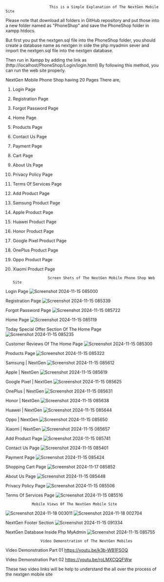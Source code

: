                         This is a Simple Explanation of The NextGen Mobile Site

Please note that download all folders in GitHub repository and put those into a new folder named as "PhoneShop" and save the PhoneShop folder in xampp htdocs.

But first you put the nextgen.sql file into the PhoneShop folder, you should create a database name as nextgen in side the php myadmin sever and import the nextgen.sql file into the nextgen database.

Then run in Xampp by adding the link as (http://localhost/PhoneShop/Login/login.html) By following this method, you can run the web site properly.

NextGen Mobile Phone Shop having 20 Pages There are,

01) Login Page

02) Registration Page

03) Forgot Password Page

04) Home Page

05) Products Page

06) Contact Us Page

07) Payment Page

08) Cart Page

09) About Us Page

10) Privacy Policy Page

11) Terms Of Services Page

12) Add Product Page

13) Samsung Product Page

14) Apple Product Page

15) Huawei Product Page

16) Honor Product Page

17) Google Pixel Product Page

18) OnePlus Product Page

19) Oppo Product Page

20) Xiaomi Product Page

                        Screen Shots of The NextGen Mobile Phone Shop Web Site

Login Page
![Screenshot 2024-11-15 085000](https://github.com/user-attachments/assets/dab07d1b-9dd6-4e0b-b949-bc24fbf40885)

Registration Page
![Screenshot 2024-11-15 085339](https://github.com/user-attachments/assets/f07dbc90-9cc8-4e46-a3c8-c761e9025a8e)

Forgot Password Page
![Screenshot 2024-11-15 085722](https://github.com/user-attachments/assets/c28d52b9-8133-4c0b-8947-3d206b846deb)

Home Page
![Screenshot 2024-11-15 085119](https://github.com/user-attachments/assets/eb54beff-8103-4512-97d9-647bb0035fef)

Today Special Offer Section Of The Home Page
![Screenshot 2024-11-15 085235](https://github.com/user-attachments/assets/91246d9e-4e3b-46b7-ab5b-f464e80f72d7)

Customer Reviews Of The Home Page
![Screenshot 2024-11-15 085300](https://github.com/user-attachments/assets/ca854820-dc72-4957-9c94-614a03c8a915)

Products Page
![Screenshot 2024-11-15 085322](https://github.com/user-attachments/assets/ac7a23d3-3f66-418e-82de-2259f9b993f0)

Samsung | NextGen
![Screenshot 2024-11-15 085612](https://github.com/user-attachments/assets/b1c522a6-6bda-4c43-8e00-786855e301bc)

Apple | NextGen
![Screenshot 2024-11-15 085619](https://github.com/user-attachments/assets/078f111e-1cb8-4cdc-8bc7-d09f63f4ae44)

Google Pixel | NextGen
![Screenshot 2024-11-15 085625](https://github.com/user-attachments/assets/e16b0d96-f594-4eb5-97e7-979dce505c37)

OnePlus | NextGen
![Screenshot 2024-11-15 085631](https://github.com/user-attachments/assets/76eaa0b0-200d-4f13-9643-fa9bbae226ea)

Honor | NextGen
![Screenshot 2024-11-15 085638](https://github.com/user-attachments/assets/8ea3b3ef-467d-458b-9028-ee0456c7154c)

Huawei | NextGen
![Screenshot 2024-11-15 085644](https://github.com/user-attachments/assets/83b91713-d87b-469b-b7ca-cef511d3b431)

Oppo | NextGen
![Screenshot 2024-11-15 085650](https://github.com/user-attachments/assets/1d253ba8-2285-4fb9-b614-45d1b546a4e1)

Xiaomi | NextGen
![Screenshot 2024-11-15 085657](https://github.com/user-attachments/assets/bf14beed-6d17-4c82-940d-6ba763606c8c)

Add Product Page
![Screenshot 2024-11-15 085741](https://github.com/user-attachments/assets/b111d8be-4bfe-4a23-af44-f28c4b507470)

Contact Us Page
![Screenshot 2024-11-15 085401](https://github.com/user-attachments/assets/b8c1ad47-6abd-4d91-9d2b-7316c65bc8f2)

Payment Page
![Screenshot 2024-11-15 085424](https://github.com/user-attachments/assets/eed191ed-4fdb-4476-af0c-625424fc7eb8)

Shopping Cart Page
![Screenshot 2024-11-17 085852](https://github.com/user-attachments/assets/16ec2b06-46df-463f-9aae-6cc4128d013d)

About Us Page
![Screenshot 2024-11-15 085448](https://github.com/user-attachments/assets/340355d5-92d5-4e03-b4fc-9989e607419c)

Privacy Policy Page
![Screenshot 2024-11-15 085506](https://github.com/user-attachments/assets/7218392c-1b3f-417b-9014-cf49b0b93161)

Terms Of Services Page
![Screenshot 2024-11-15 085516](https://github.com/user-attachments/assets/46617a48-3d84-4ba7-8f34-0e60aa2a92e1)

                Mobile Views Of The NextGen Mobile Site
![Screenshot 2024-11-18 003011](https://github.com/user-attachments/assets/7c746d1f-573f-4665-a8b1-9aba3fb9d6bb) ![Screenshot 2024-11-18 002704](https://github.com/user-attachments/assets/03608870-4d85-4da4-b62c-81a71cffe794)

NextGen Footer Section
![Screenshot 2024-11-15 091334](https://github.com/user-attachments/assets/170c64d6-bba8-4031-a13c-47c2b331d2f9)

NextGen Database Inside Php MyAdmin
![Screenshot 2024-11-15 085755](https://github.com/user-attachments/assets/2199c03c-0e06-428e-aef9-66f56a4f94fd)

                    Video Demonstration of The NextGen Mobiles
              
Video Demonstration Part 01         https://youtu.be/k3b-WB1FSOQ

Video Demonstration Part 02         https://youtu.be/roLMXCQQFWw

These two video links will be help to understand the all over the process of the nextgen mobile site



